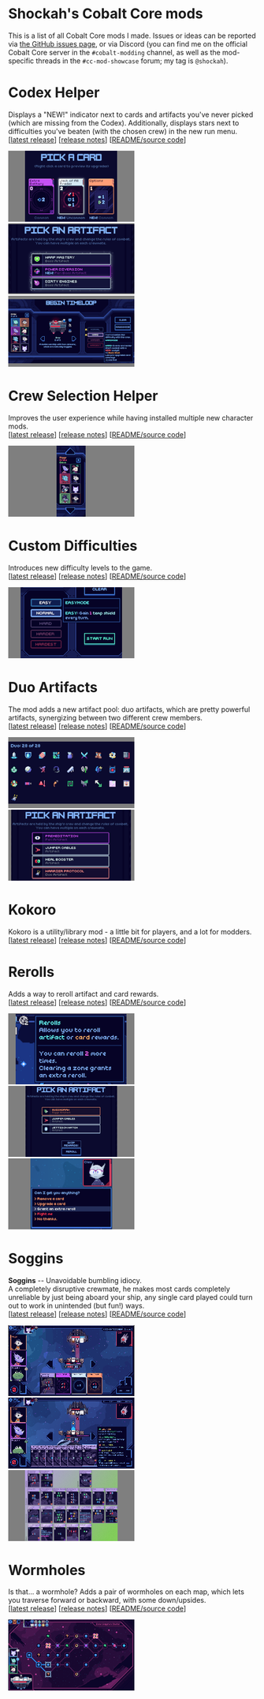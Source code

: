 # Shockah's Cobalt Core mods

This is a list of all Cobalt Core mods I made. Issues or ideas can be reported via [the GitHub issues page](https://github.com/Shockah/Cobalt-Core-Mods/issues), or via Discord (you can find me on the official Cobalt Core server in the `#cobalt-modding` channel, as well as the mod-specific threads in the `#cc-mod-showcase` forum; my tag is `@shockah`).

# Codex Helper

Displays a "NEW!" indicator next to cards and artifacts you've never picked (which are missing from the Codex). Additionally, displays stars next to difficulties you've beaten (with the chosen crew) in the new run menu.  
\[[latest release](https://github.com/Shockah/Cobalt-Core-Mods/releases/tag/release%2Fcodex-helper-1.1.2)] \[[release notes](CodexHelper/docs/release-notes.md)] \[[README/source code](CodexHelper)]

[![Card reward screenshot](CodexHelper/docs/images/card-reward-thumb.png)](CodexHelper/docs/images/card-reward.png)
[![Artifact reward screenshot](CodexHelper/docs/images/artifact-reward-thumb.png)](CodexHelper/docs/images/artifact-reward.png)
[![New run difficulties screenshot](CodexHelper/docs/images/new-run-difficulties-thumb.png)](CodexHelper/docs/images/new-run-difficulties.png)

# Crew Selection Helper

Improves the user experience while having installed multiple new character mods.  
\[[latest release](https://github.com/Shockah/Cobalt-Core-Mods/releases/tag/release%2Fcrew-selection-helper-1.0.0)] \[[release notes](CrewSelectionHelper/docs/release-notes.md)] \[[README/source code](CrewSelectionHelper)]

[![Crew selection screenshot](CrewSelectionHelper/docs/images/crew-selection-thumb.png)](CrewSelectionHelper/docs/images/crew-selection.png)

# Custom Difficulties

Introduces new difficulty levels to the game.  
\[[latest release](https://github.com/Shockah/Cobalt-Core-Mods/releases/tag/release%2Fcustom-difficulties-1.0.0)] \[[release notes](CustomDifficulties/docs/release-notes.md)] \[[README/source code](CustomDifficulties)]

[![Difficulty choice screenshot](CustomDifficulties/docs/images/difficulty-choice-thumb.png)](CustomDifficulties/docs/images/difficulty-choice.png)

# Duo Artifacts

The mod adds a new artifact pool: duo artifacts, which are pretty powerful artifacts, synergizing between two different crew members.  
\[[latest release](https://github.com/Shockah/Cobalt-Core-Mods/releases/tag/release%2Fduo-artifacts-1.0.0)] \[[release notes](DuoArtifacts/docs/release-notes.md)] \[[README/source code](DuoArtifacts)]

[![Codex screenshot](DuoArtifacts/docs/images/codex-thumb.png)](DuoArtifacts/docs/images/codex.png)
[![Reward screenshot](DuoArtifacts/docs/images/reward-thumb.png)](DuoArtifacts/docs/images/reward.png)

# Kokoro

Kokoro is a utility/library mod - a little bit for players, and a lot for modders.  
\[[latest release](https://github.com/Shockah/Cobalt-Core-Mods/releases/tag/release%2Fkokoro-1.0.0)] \[[release notes](Kokoro/docs/release-notes.md)] \[[README/source code](Kokoro)]

# Rerolls

Adds a way to reroll artifact and card rewards.  
\[[latest release](https://github.com/Shockah/Cobalt-Core-Mods/releases/tag/release%2Frerolls-1.0.2)] \[[release notes](Rerolls/docs/release-notes.md)] \[[README/source code](Rerolls)]

[![Artifact icon screenshot](Rerolls/docs/images/artifact-thumb.png)](Rerolls/docs/images/artifact.png)
[![Artifact reward screenshot](Rerolls/docs/images/artifact-reward-thumb.png)](Rerolls/docs/images/artifact-reward.png)
[![Shop screenshot](Rerolls/docs/images/shop-thumb.png)](Rerolls/docs/images/shop.png)

# Soggins

**Soggins** -- Unavoidable bumbling idiocy.  
A completely disruptive crewmate, he makes most cards completely unreliable by just being aboard your ship, any single card played could turn out to work in unintended (but fun!) ways.  
\[[latest release](https://github.com/Shockah/Cobalt-Core-Mods/releases/tag/release%2Fsoggins-1.0.1)] \[[release notes](Soggins/docs/release-notes.md)] \[[README/source code](Soggins)]

[![Preview screenshot](Soggins/docs/images/preview-thumb.gif)](Soggins/docs/images/preview.gif)
[![Apologies screenshot](Soggins/docs/images/apologies-thumb.png)](Soggins/docs/images/apologies.png)
[![Cards screenshot](Soggins/docs/images/cards-thumb.png)](Soggins/docs/images/cards.png)

# Wormholes

Is that... a wormhole? Adds a pair of wormholes on each map, which lets you traverse forward or backward, with some down/upsides.  
\[[latest release](https://github.com/Shockah/Cobalt-Core-Mods/releases/tag/release%2Fwormholes-1.0.0)] \[[release notes](Wormholes/docs/release-notes.md)] \[[README/source code](Wormholes)]

[![Map screenshot](Wormholes/docs/images/map-thumb.png)](Wormholes/docs/images/map.png)